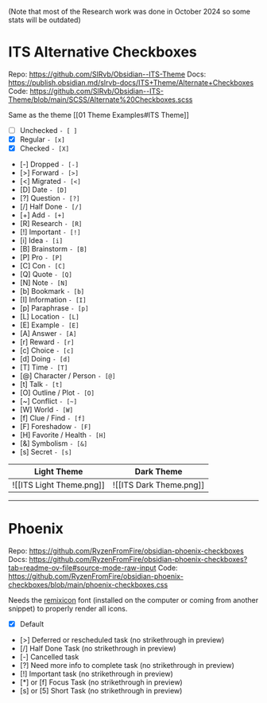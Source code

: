 (Note that most of the Research work was done in October 2024 so some stats will be outdated)

# ITS Alternative Checkboxes
Repo: https://github.com/SlRvb/Obsidian--ITS-Theme
Docs: https://publish.obsidian.md/slrvb-docs/ITS+Theme/Alternate+Checkboxes
Code: https://github.com/SlRvb/Obsidian--ITS-Theme/blob/main/SCSS/Alternate%20Checkboxes.scss

Same as the theme [[01 Theme Examples#ITS Theme]]

- [ ] Unchecked `- [ ]`
- [x] Regular `- [x]`
- [X] Checked  `- [X]`
- [-] Dropped  `- [-]`
- [>] Forward  `- [>]`
- [<] Migrated  `- [<]`
- [D] Date  `- [D]`
- [?] Question  `- [?]`
- [/] Half Done  `- [/]`
- [+] Add  `- [+]`
- [R] Research  `- [R]`
- [!] Important  `- [!]`
- [i] Idea  `- [i]`
- [B] Brainstorm  `- [B]`
- [P] Pro  `- [P]`
- [C] Con  `- [C]`
- [Q] Quote  `- [Q]`
- [N] Note  `- [N]`
- [b] Bookmark  `- [b]`
- [I] Information  `- [I]`
- [p] Paraphrase  `- [p]`
- [L] Location  `- [L]`
- [E] Example  `- [E]`
- [A] Answer  `- [A]`
- [r] Reward `- [r]`
- [c] Choice  `- [c]`
- [d] Doing  `- [d]`
- [T] Time  `- [T]`
- [@] Character / Person  `- [@]`
- [t] Talk  `- [t]`
- [O] Outline / Plot  `- [O]`
- [~] Conflict  `- [~]`
- [W] World  `- [W]`
- [f] Clue / Find  `- [f]`
- [F] Foreshadow  `- [F]`
- [H] Favorite / Health  `- [H]`
- [&] Symbolism  `- [&]`
- [s] Secret  `- [s]`

| Light Theme                          | Dark Theme                           |
| ------------------------------------ | ------------------------------------ |
| ![[ITS Light Theme.png]] | ![[ITS Dark Theme.png]] |

---

# Phoenix
Repo: https://github.com/RyzenFromFire/obsidian-phoenix-checkboxes
Docs: https://github.com/RyzenFromFire/obsidian-phoenix-checkboxes?tab=readme-ov-file#source-mode-raw-input
Code: https://github.com/RyzenFromFire/obsidian-phoenix-checkboxes/blob/main/phoenix-checkboxes.css

Needs the [remixicon](https://remixicon.com/) font (installed on the computer or coming from another snippet) to properly render all icons.

- [x] Default
- [>] Deferred or rescheduled task (no strikethrough in preview)
- [/] Half Done Task (no strikethrough in preview)
- [-] Cancelled task
- [?] Need more info to complete task (no strikethrough in preview)
- [!] Important task (no strikethrough in preview)
- [*] or [f] Focus Task (no strikethrough in preview)
- [s] or [5] Short Task (no strikethrough in preview)